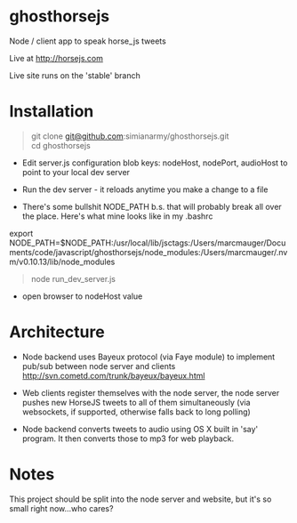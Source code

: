 ghosthorsejs
============

Node / client app to speak horse_js tweets

Live at http://horsejs.com

Live site runs on the 'stable' branch

Installation
============
> git clone git@github.com:simianarmy/ghosthorsejs.git  
> cd ghosthorsejs

* Edit server.js configuration blob keys: nodeHost, nodePort, audioHost to point
to your local dev server

* Run the dev server - it reloads anytime you make a change to a file

* There's some bullshit NODE_PATH b.s. that will probably break all over the
  place.  Here's what mine looks like in my .bashrc

export NODE_PATH=$NODE_PATH:/usr/local/lib/jsctags:/Users/marcmauger/Documents/code/javascript/ghosthorsejs/node_modules:/Users/marcmauger/.nvm/v0.10.13/lib/node_modules

> node run_dev_server.js 

* open browser to nodeHost value

Architecture
============
* Node backend uses Bayeux protocol (via Faye module) to implement pub/sub between node server
  and clients http://svn.cometd.com/trunk/bayeux/bayeux.html

* Web clients register themselves with the node server, the node server pushes
  new HorseJS tweets to all of them simultaneously (via websockets, if
  supported, otherwise falls back to long polling)

* Node backend converts tweets to audio using OS X built in 'say' program.  It
  then converts those to mp3 for web playback.

Notes
=====
This project should be split into the node server and website, but it's so
small right now...who cares?

